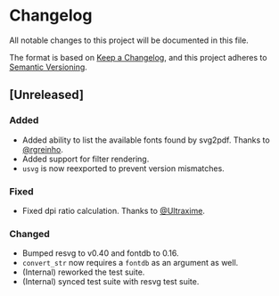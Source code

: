 # Changelog

All notable changes to this project will be documented in this file.

The format is based on [Keep a Changelog](https://keepachangelog.com/en/1.1.0/),
and this project adheres to [Semantic Versioning](https://semver.org/spec/v2.0.0.html).

## [Unreleased]

### Added
- Added ability to list the available fonts found by svg2pdf. Thanks to [@rgreinho](https://github.com/rgreinho).
- Added support for filter rendering.
- `usvg` is now reexported to prevent version mismatches.

### Fixed
- Fixed dpi ratio calculation. Thanks to [@Ultraxime](https://github.com/Ultraxime).

### Changed
- Bumped resvg to v0.40 and fontdb to 0.16.
- `convert_str` now requires a `fontdb` as an argument as well.
- (Internal) reworked the test suite.
- (Internal) synced test suite with resvg test suite.